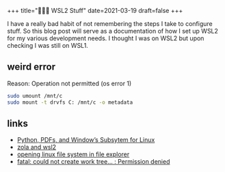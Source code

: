 +++
title="👩🏻‍💻 WSL2 Stuff"
date=2021-03-19
draft=false
+++

I have a really bad habit of not remembering the steps I take to configure stuff. So this blog post will serve as a documentation of how I set up WSL2 for my various development needs. <!-- more --> I thought I was on WSL2 but upon checking I was still on WSL1. 

## weird error
Reason: Operation not permitted (os error 1)
```bash
sudo umount /mnt/c
sudo mount -t drvfs C: /mnt/c -o metadata
```

## links
- [Python, PDFs, and Window’s Subsytem for Linux](https://school.geekwall.in/p/9QG6NstS/)
- [zola and wsl2](https://github.com/getzola/zola/issues/1440)
- [opening linux file system in file explorer](https://www.reddit.com/r/bashonubuntuonwindows/comments/gr6ala/just_installed_wsl_2_where_should_i_save_all_my/)
- [fatal: could not create work tree... : Permission denied](https://stackoverflow.com/questions/16376035/fatal-could-not-create-work-tree-dir-kivy)
